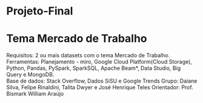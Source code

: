 # Projeto-Final
# Tema Mercado de Trabalho 
Requisitos: 2 ou mais datasets com o tema Mercado de Trabalho. 
Ferramentas: Planejamento - miro, Google Cloud Platform(Cloud Storage), Python, Pandas, PySpark, SparkSQL, Apache Beam*, Data Studio, Big Query e MongoDB.  
Base de dados: Stack Overflow, Dados SiSU e Google Trends 
Grupo: Daiane Silva, Felipe Rinaldini, Talita Dwyer e José Henrique Teles 
Orientador: Prof. Bismark William Araújo
